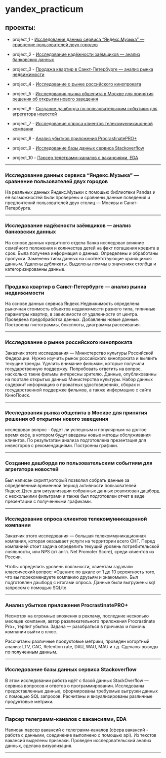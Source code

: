 # yandex_practicum

## проекты:

* project_1 - [Исследование данных сервиса “Яндекс.Музыка” — сравнение пользователей двух городов](#project_1)

* project_2 - [Исследование надёжности заёмщиков — анализ банковских данных](#project_2)

* project_3 - [Продажа квартир в Санкт-Петербурге — анализ рынка недвижимости](#project_3)

* project_4 - [Исследование о рынке российского кинопроката](#project_4)

* project_5 - [Исследования рынка общепита в Москве для принятия решения об открытии нового заведения](#project_5)

* project_6 - [Создание дашборда по пользовательским событиям для агрегатора новостей](#project_6)

* project_7 - [Исследование опроса клиентов телекомунникацонной компании](#project_7)

* project_8 - [Анализ убытков приложения ProcrastinatePRO+](#project_8)

* project_9 - [Исследование базы данных сервиса Stackoverflow](#project_9)

* project_10 - [Парсер телеграмм-каналов с вакансиями, EDA](#project_10)

---

### Исследование данных сервиса “Яндекс.Музыка” — сравнение пользователей двух городов<a id="project_1"></a>

На реальных данных Яндекс.Музыки c помощью библиотеки Pandas и её возможностей были проверены и сравнены данные поведения и предпочтений пользователей двух столиц — Москвы и Санкт-Петербурга.

---

### Исследование надёжности заёмщиков — анализ банковских данных<a id="project_2"></a>

На основе данных кредитного отдела банка исследовал влияние семейного положения и количества детей на факт погашения кредита в срок. Была получена информация о данных. Определены и обработаны пропуски. Заменены типы данных на соответствующие хранящимся данным. Удалены дубликаты. Выделены леммы в значениях столбца и категоризированны данные.

---

### Продажа квартир в Санкт-Петербурге — анализ рынка недвижимости<a id="project_3"></a>

На основе данных сервиса Яндекс.Недвижимость определена рыночная стоимость объектов недвижимости разного типа, типичные параметры квартир, в зависимости от удаленности от центра. Проведена предобработка данных. Добавлены новые данные. Построены гистограммы, боксплоты, диаграммы рассеивания.

---

### Исследование о рынке российского кинопроката<a id="project_4"></a>

Заказчик этого исследования — Министерство культуры Российской Федерации. Нужно изучить рынок российского кинопроката и выявить текущие тренды. Уделить внимание фильмам, которые получили государственную поддержку. Попробовать ответить на вопрос, насколько такие фильмы интересны зрителю. Данные, опубликованны на портале открытых данных Министерства культуры. Набор данных содержит информацию о прокатных удостоверениях, сборах и государственной поддержке фильмов, а также информацию с сайта КиноПоиск.

---

### Исследования рынка общепита в Москве для принятия решения об открытии нового заведения<a id="project_5"></a>

исследован вопрос - будет ли успешным и популярным на долгое время кафе, в котором будут введены новые методы обслуживания клиентов. По результатам анализа подготовлена презентация для инвесторов с рекомендациями. Построены графики.

---

### Создание дашборда по пользовательским событиям для агрегатора новостей<a id="project_6"></a>

Был написан скрипт,который позволил собрать данные за определенный временной период активности пользователей Яндекс.Дзен для визуализации собранных данных реализован дашборд с несколькими фильтрами и также был подготовлен отчет в виде презентации с полученными графиками.

---

### Исследование опроса клиентов телекомунникацонной компании<a id="project_7"></a>

Заказчик этого исследования — большая телекоммуникационная компания, которая оказывает услуги на территории всего СНГ. Перед компанией стоит задача определить текущий уровень потребительской лояльности, или NPS (от англ. Net Promoter Score), среди клиентов из России.

Чтобы определить уровень лояльности, клиентам задавали классический вопрос: «Оцените по шкале от 1 до 10 вероятность того, что вы порекомендуете компанию друзьям и знакомым». Был подготовлен дашборд с итогами опроса. Данные были выгружены sql запросом с помощью SQLite.

---

### Анализ убытков приложения ProcrastinatePRO+<a id="project_8"></a>

Несмотря на огромные вложения в рекламу, последние несколько месяцев компания, автор развлекательного приложения Procrastinate Pro+, терпит убытки. Задача — разобраться в причинах и помочь компании выйти в плюс.

Рассчитаны различные продуктовые метрики, проведен когортный анализ: LTV, CAC, Retention rate, DAU, WAU, MAU и т.д. Сделаны выводы по полученным данным.

---

### Исследование базы данных сервиса Stackoverflow<a id="project_9"></a>

В этом исследовании работа идёт с базой данных StackOverflow — сервиса вопросов и ответов о программировании. Исследованы предоставленные данные, сформированы требуемые выгрузки данных с помощью SQL запросов. Расчитаны и визуализированы различные продуктовые метрики.

---

### Парсер телеграмм-каналов с вакансиями, EDA<a id="project_10"></a>

Написан парсер вакансий с телеграмм-каналов (сфера вакансий - работа с данными, соединение выполнено с помощью api). Из текстов вакансий выделены признаки. Проведен исследовательский анализ данных, сделана визуализация.

---